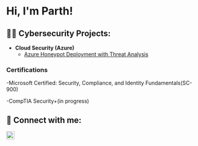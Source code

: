 <h1>Hi, I'm Parth! </h1>

<h2>👨‍💻 Cybersecurity Projects:</h2>

- <b>Cloud Security (Azure)</b>
  - [Azure Honeypot Deployment with Threat Analysis](https://github.com/joshmadakor1/Algorithms-Practice)


<h3> Certifications</h3>

-Microsoft Certified: Security, Compliance, and Identity Fundamentals(SC-900)

-CompTIA Security+(in progress)

<h2> 🤳 Connect with me:</h2>


[<img align="left" alt="JoshMadakor | LinkedIn" width="22px" src="https://cdn.jsdelivr.net/npm/simple-icons@v3/icons/linkedin.svg" />][linkedin]





[linkedin]: https://www.linkedin.com/in/parthibendra-basnet

